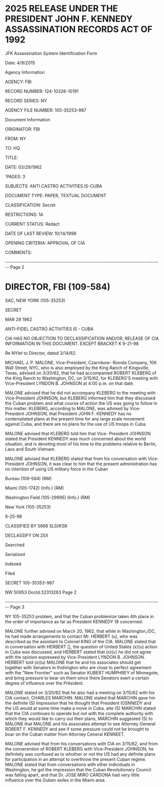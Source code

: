 # 2025 RELEASE UNDER THE PRESIDENT JOHN F. KENNEDY ASSASSINATION RECORDS ACT OF 1992

JFK Assassination System
Identification Form

Date: 4/9/2015

Agency Information

AGENCY: FBI

RECORD NUMBER: 124-10326-10191

RECORD SERIES: NY

AGENCY FILE NUMBER: 105-35253-987

Document Information

ORIGINATOR: FBI

FROM: NY

TO: HQ

TITLE:

DATE: 03/29/1962

'PAGES: 3

SUBJECTS: ANTI CASTRO ACTIVITIES IS-CUBA

DOCUMENT TYPE: PAPER, TEXTUAL DOCUMENT

CLASSIFICATION: Secret

RESTRICTIONS: 1A

CURRENT STATUS: Redact

DATE OF LAST REVIEW: 10/14/1998

OPENING CRITERIA: APPROVAL OF CIA

COMMENTS:


-------------------------------------------------------------------------------- Page 2

# DIRECTOR, FBI (109-584)

SAC, NEW YORK (105-35253)

SECRET

MAR 29 1962

ANTI-FIDEL CASTRO ACTIVITIES
IS - CUBA

CIA HAS NO OBJECTION TO
DECLASSIFICATION AND/OR,
RELEASE OF CIA INFORMATION
IN THIS DOCUMENT. EXCEPT BRACKET
K 9-21-98

Re NYlet to Director, dated 3/14/62.

MICHAEL J. P. MALONE, Vice-President, Czarnikow- Rionda Company, 106 Wall Street, NYC, who is also employed by the King Ranch of Kingsville, Texas, advised on 3/20/62, that he had accompanied ROBERT KLEBERG of the King Ranch to Washington, DC, on 3/15/62, for KLEBERG'S meeting with Vice-President LYNDON B. JOHNSON at 4:00 p.m. on that date.

MALONE advised that he did not accompany KLEBERG to the meeting with Vice-President JOHNSON, but KLEBERG informed him that they discussed the Cuban problem and what course of action the US was going to follow in this matter. KLEBERG, according to MALONE, was advised by Vice-President JOHNSON, that President JOHN F. KENNEDY has no contemplated plans at the present time for any large scale movement against Cuba, and there are no plans for the use of US troops in Cuba.

MALONE advised that KLEBERG told him that Vice- President JOHNSON stated that President KENNEDY was much concerned about the world situation, and is devoting most of his time to the problems relative to Berlin, Laos and South Vietnam.

MALONE advised that KLEBERG stated that from his conversation with Vice-President JOHNSON, it was clear to him that the present administration has no intention of using US military force in the Cuban

Bureau (109-584) (RM)

Miami (105-1742) (Info.) (RM)

Washington Field (105-29995) (Info.) (RM)

New York (105-35253)

6-25-98

CLASSIFIED BY 5668 SLD/KSR

DECLASSIFY ON 25X

Searched

Serialized

Indexed

Filed

SECRET 105-35353-987

NW 50953 DocId:32313263 Page 2


-------------------------------------------------------------------------------- Page 3

NY 105-35253
problem, and that the Cuban problemize taken 4th
place in the order of importance as far as President
KENNEDY 18 concerned.

MALONE further advised on March 20, 1962, that
while in Washington,/DC, he had made arrangements to
contact Mr. HERBERT [ ](b)(u), who was described as the assistant
to Colonel KING of the CIA. MALONE stated that in
conversation with HERBERT [], the question of United States (x)(u)
action in Cuba was discussed, and HERBERT stated that (x)(u)
he did not agree with the opinion expreseed
by Vice-President LYNDON B. JOHNSON. HERBERT told (x)(u)
MALONE that he and his associates should get together
with Senators in thshington who are close to perfect
agreement with the "New Frontier" such as Senator KUBERT
HUMPHREY of Minnegote, and bring pressure to bear on
them since there Senators exert a certain degree of
influence over the Président.

MALONE stated on 3/20/62 that he also had a
meeting on 3/15/62 with his CIA contact, CHARLES MARCHIN. [](S)
MALONE stated that MARCHIN gave hin the definite (S)
Impression that he thought that President IOSNNEDY
and the US would at some time make a move in Cuba.
aite (S)
MARCHIN stated that the CIA continues to operate but
not with the complete authority with which they
would like to carry out their plans, MARCHIN suggested (S)
to MALONE that MALONE and his associates attempt to see
Attorney General ROBERT F. KENNEDY and see if some
pressure could not be brought to boar on the Cuban
matter from Attorney Ceneral KENNEET.

MALONE advised that from his conversations with
CIA on 3/15/62, and from the converention of ROBERT
KLEBERG with Vice-President JOHNSON, he definitely was
confused as to whother or not the US had any definite
plans for participation in an attempt to overthrow
the present Cuban regime. MALONE stated that from
conversations with other individuals in Washington,
he got the impression that the Cuban Revolutionary
Council was falling apart, and that Dr. JOSE MIRO CARDONA
had very little influence over the Guben exiles in
the Miami area.
